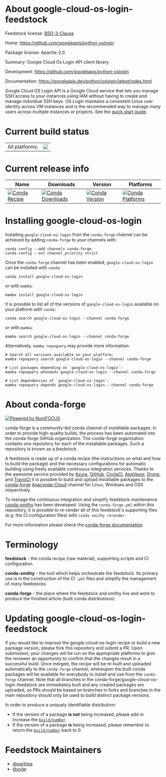 About google-cloud-os-login-feedstock
=====================================

Feedstock license: [BSD-3-Clause](https://github.com/conda-forge/google-cloud-os-login-feedstock/blob/main/LICENSE.txt)

Home: https://github.com/googleapis/python-oslogin

Package license: Apache-2.0

Summary: Google Cloud Os Login API client library

Development: https://github.com/googleapis/python-oslogin

Documentation: https://googleapis.dev/python/oslogin/latest/index.html

Google Cloud OS Login API is a Google Cloud service that lets you manage SSH access to your instances using IAM without having to create and manage individual SSH keys. OS Login maintains a consistent Linux user identity across VM instances and is the recommended way to manage many users across multiple instances or projects.
See the [quick start guide](https://googleapis.dev/python/oslogin/latest/index.html#quick-start).

Current build status
====================


<table><tr><td>All platforms:</td>
    <td>
      <a href="https://dev.azure.com/conda-forge/feedstock-builds/_build/latest?definitionId=9637&branchName=main">
        <img src="https://dev.azure.com/conda-forge/feedstock-builds/_apis/build/status/google-cloud-os-login-feedstock?branchName=main">
      </a>
    </td>
  </tr>
</table>

Current release info
====================

| Name | Downloads | Version | Platforms |
| --- | --- | --- | --- |
| [![Conda Recipe](https://img.shields.io/badge/recipe-google--cloud--os--login-green.svg)](https://anaconda.org/conda-forge/google-cloud-os-login) | [![Conda Downloads](https://img.shields.io/conda/dn/conda-forge/google-cloud-os-login.svg)](https://anaconda.org/conda-forge/google-cloud-os-login) | [![Conda Version](https://img.shields.io/conda/vn/conda-forge/google-cloud-os-login.svg)](https://anaconda.org/conda-forge/google-cloud-os-login) | [![Conda Platforms](https://img.shields.io/conda/pn/conda-forge/google-cloud-os-login.svg)](https://anaconda.org/conda-forge/google-cloud-os-login) |

Installing google-cloud-os-login
================================

Installing `google-cloud-os-login` from the `conda-forge` channel can be achieved by adding `conda-forge` to your channels with:

```
conda config --add channels conda-forge
conda config --set channel_priority strict
```

Once the `conda-forge` channel has been enabled, `google-cloud-os-login` can be installed with `conda`:

```
conda install google-cloud-os-login
```

or with `mamba`:

```
mamba install google-cloud-os-login
```

It is possible to list all of the versions of `google-cloud-os-login` available on your platform with `conda`:

```
conda search google-cloud-os-login --channel conda-forge
```

or with `mamba`:

```
mamba search google-cloud-os-login --channel conda-forge
```

Alternatively, `mamba repoquery` may provide more information:

```
# Search all versions available on your platform:
mamba repoquery search google-cloud-os-login --channel conda-forge

# List packages depending on `google-cloud-os-login`:
mamba repoquery whoneeds google-cloud-os-login --channel conda-forge

# List dependencies of `google-cloud-os-login`:
mamba repoquery depends google-cloud-os-login --channel conda-forge
```


About conda-forge
=================

[![Powered by
NumFOCUS](https://img.shields.io/badge/powered%20by-NumFOCUS-orange.svg?style=flat&colorA=E1523D&colorB=007D8A)](https://numfocus.org)

conda-forge is a community-led conda channel of installable packages.
In order to provide high-quality builds, the process has been automated into the
conda-forge GitHub organization. The conda-forge organization contains one repository
for each of the installable packages. Such a repository is known as a *feedstock*.

A feedstock is made up of a conda recipe (the instructions on what and how to build
the package) and the necessary configurations for automatic building using freely
available continuous integration services. Thanks to the awesome service provided by
[Azure](https://azure.microsoft.com/en-us/services/devops/), [GitHub](https://github.com/),
[CircleCI](https://circleci.com/), [AppVeyor](https://www.appveyor.com/),
[Drone](https://cloud.drone.io/welcome), and [TravisCI](https://travis-ci.com/)
it is possible to build and upload installable packages to the
[conda-forge](https://anaconda.org/conda-forge) [Anaconda-Cloud](https://anaconda.org/)
channel for Linux, Windows and OSX respectively.

To manage the continuous integration and simplify feedstock maintenance
[conda-smithy](https://github.com/conda-forge/conda-smithy) has been developed.
Using the ``conda-forge.yml`` within this repository, it is possible to re-render all of
this feedstock's supporting files (e.g. the CI configuration files) with ``conda smithy rerender``.

For more information please check the [conda-forge documentation](https://conda-forge.org/docs/).

Terminology
===========

**feedstock** - the conda recipe (raw material), supporting scripts and CI configuration.

**conda-smithy** - the tool which helps orchestrate the feedstock.
                   Its primary use is in the construction of the CI ``.yml`` files
                   and simplify the management of *many* feedstocks.

**conda-forge** - the place where the feedstock and smithy live and work to
                  produce the finished article (built conda distributions)


Updating google-cloud-os-login-feedstock
========================================

If you would like to improve the google-cloud-os-login recipe or build a new
package version, please fork this repository and submit a PR. Upon submission,
your changes will be run on the appropriate platforms to give the reviewer an
opportunity to confirm that the changes result in a successful build. Once
merged, the recipe will be re-built and uploaded automatically to the
`conda-forge` channel, whereupon the built conda packages will be available for
everybody to install and use from the `conda-forge` channel.
Note that all branches in the conda-forge/google-cloud-os-login-feedstock are
immediately built and any created packages are uploaded, so PRs should be based
on branches in forks and branches in the main repository should only be used to
build distinct package versions.

In order to produce a uniquely identifiable distribution:
 * If the version of a package **is not** being increased, please add or increase
   the [``build/number``](https://docs.conda.io/projects/conda-build/en/latest/resources/define-metadata.html#build-number-and-string).
 * If the version of a package **is** being increased, please remember to return
   the [``build/number``](https://docs.conda.io/projects/conda-build/en/latest/resources/define-metadata.html#build-number-and-string)
   back to 0.

Feedstock Maintainers
=====================

* [@parthea](https://github.com/parthea/)
* [@xylar](https://github.com/xylar/)

